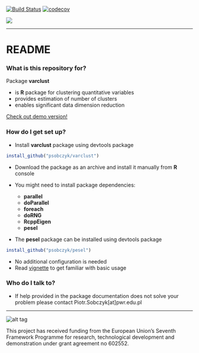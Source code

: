 
[![Build Status](https://travis-ci.org/psobczyk/varclust.svg?branch=master)](https://travis-ci.org/psobczyk/varclust)   [![codecov](https://codecov.io/gh/psobczyk/varclust/branch/master/graph/badge.svg)](https://codecov.io/gh/psobczyk/varclust)

[<img src="http://www.ideal.rwth-aachen.de/wp-content/uploads/2013/08/banner1.png">](http://www.ideal.rwth-aachen.de/)

-------------

# README #

### What is this repository for? ###

Package **varclust**

* is **R** package for clustering quantitative variables
* provides estimation of number of clusters
* enables significant data dimension reduction

[Check out demo version!](https://psobczyk.shinyapps.io/varclust_online/)


### How do I get set up? ###

* Install **varclust** package using devtools package
```R
install_github("psobczyk/varclust")
```
* Download the package as an archive and install it manually from **R** console
* You might need to install package dependencies:
    * **parallel**
    * **doParallel**
    * **foreach**
    * **doRNG**
    * **RcppEigen**
    * **pesel**

* The **pesel** package can be installed using devtools package
```R
install_github("psobczyk/pesel")
```

* No additional configuration is needed
* Read [vignette](https://psobczyk.shinyapps.io/varclust_online/varclustTutorial.html) to get familiar with basic usage

### Who do I talk to? ###
* If help provided in the package documentation does not solve your problem
please contact Piotr.Sobczyk[at]pwr.edu.pl

-------------
![alt tag](http://www.ideal.rwth-aachen.de/wp-content/uploads/2014/03/EU_logo_flag_yellow_small-without-padding.png)

This project has received funding from the European Union’s
Seventh Framework Programme for research, technological
development and demonstration under grant agreement no 602552.
